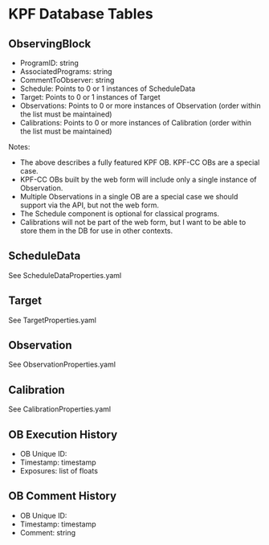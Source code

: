 # KPF Database Tables

## ObservingBlock

* ProgramID: string
* AssociatedPrograms: string
* CommentToObserver: string
* Schedule: Points to 0 or 1 instances of ScheduleData
* Target: Points to 0 or 1 instances of Target
* Observations: Points to 0 or more instances of Observation (order within the list must be maintained)
* Calibrations: Points to 0 or more instances of Calibration (order within the list must be maintained)

Notes:
- The above describes a fully featured KPF OB.  KPF-CC OBs are a special case.
- KPF-CC OBs built by the web form will include only a single instance of
Observation.
- Multiple Observations in a single OB are a special case we should support via
the API, but not the web form.
- The Schedule component is optional for classical programs.
- Calibrations will not be part of the web form, but I want to be able to store
them in the DB for use in other contexts.


## ScheduleData

See ScheduleDataProperties.yaml


## Target

See TargetProperties.yaml


## Observation

See ObservationProperties.yaml


## Calibration

See CalibrationProperties.yaml


## OB Execution History

* OB Unique ID: 
* Timestamp: timestamp
* Exposures: list of floats


## OB Comment History

* OB Unique ID: 
* Timestamp: timestamp
* Comment: string
